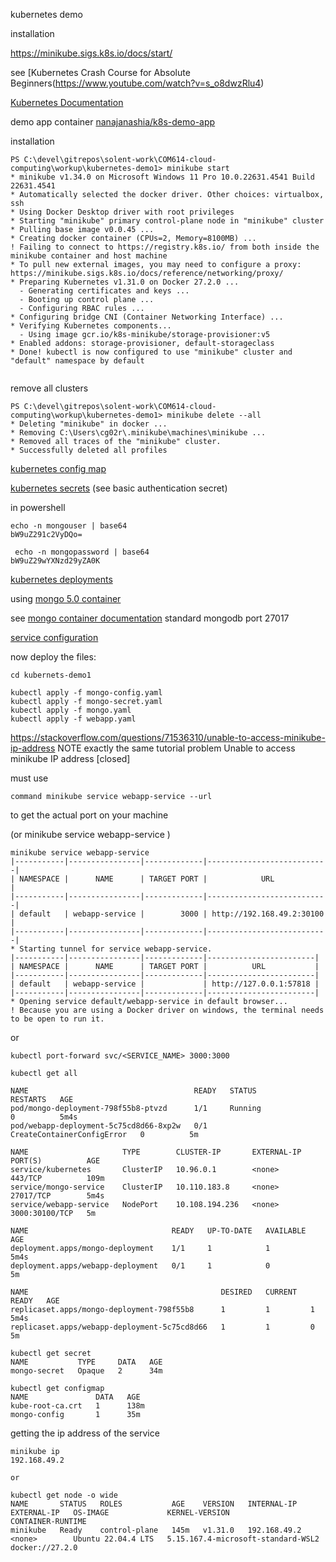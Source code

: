 kubernetes demo

installation

https://minikube.sigs.k8s.io/docs/start/

see [Kubernetes Crash Course for Absolute Beginners(https://www.youtube.com/watch?v=s_o8dwzRlu4)

[Kubernetes Documentation](https://kubernetes.io/docs/home/)

demo app container [nanajanashia/k8s-demo-app](https://hub.docker.com/r/nanajanashia/k8s-demo-app)

installation

```
PS C:\devel\gitrepos\solent-work\COM614-cloud-computing\workup\kubernetes-demo1> minikube start
* minikube v1.34.0 on Microsoft Windows 11 Pro 10.0.22631.4541 Build 22631.4541
* Automatically selected the docker driver. Other choices: virtualbox, ssh
* Using Docker Desktop driver with root privileges
* Starting "minikube" primary control-plane node in "minikube" cluster
* Pulling base image v0.0.45 ...
* Creating docker container (CPUs=2, Memory=8100MB) ...
! Failing to connect to https://registry.k8s.io/ from both inside the minikube container and host machine
* To pull new external images, you may need to configure a proxy: https://minikube.sigs.k8s.io/docs/reference/networking/proxy/
* Preparing Kubernetes v1.31.0 on Docker 27.2.0 ...
  - Generating certificates and keys ...
  - Booting up control plane ...
  - Configuring RBAC rules ...
* Configuring bridge CNI (Container Networking Interface) ...
* Verifying Kubernetes components...
  - Using image gcr.io/k8s-minikube/storage-provisioner:v5
* Enabled addons: storage-provisioner, default-storageclass
* Done! kubectl is now configured to use "minikube" cluster and "default" namespace by default


```
remove all clusters

```
PS C:\devel\gitrepos\solent-work\COM614-cloud-computing\workup\kubernetes-demo1> minikube delete --all
* Deleting "minikube" in docker ...
* Removing C:\Users\cg02r\.minikube\machines\minikube ...
* Removed all traces of the "minikube" cluster.
* Successfully deleted all profiles
```


[kubernetes config map](https://kubernetes.io/docs/concepts/configuration/configmap/)

[kubernetes secrets](https://kubernetes.io/docs/concepts/configuration/secret/)
(see basic authentication secret)

in powershell

```
echo -n mongouser | base64
bW9uZ291c2VyDQo=

 echo -n mongopassword | base64
bW9uZ29wYXNzd29yZA0K
```

[kubernetes deployments](https://kubernetes.io/docs/concepts/workloads/controllers/deployment/)

using [mongo 5.0 container](https://hub.docker.com/layers/library/mongo/5.0/images/sha256-02425a4d2150ff04e01a515388f4190d4dcc73b1912a5be5c993eda18bb07412?context=explore)

see [mongo container documentation](https://hub.docker.com/_/mongo)  standard mongodb port 27017

[service configuration](https://kubernetes.io/docs/concepts/services-networking/service/)

now deploy the files:

```
cd kubernets-demo1

kubectl apply -f mongo-config.yaml
kubectl apply -f mongo-secret.yaml
kubectl apply -f mongo.yaml
kubectl apply -f webapp.yaml
```

https://stackoverflow.com/questions/71536310/unable-to-access-minikube-ip-address  NOTE exactly the same tutorial problem Unable to access minikube IP address [closed]

must use 
```
command minikube service webapp-service --url 
```
to get the actual port on your machine

(or minikube service webapp-service )

```
minikube service webapp-service
|-----------|----------------|-------------|---------------------------|
| NAMESPACE |      NAME      | TARGET PORT |            URL            |
|-----------|----------------|-------------|---------------------------|
| default   | webapp-service |        3000 | http://192.168.49.2:30100 |
|-----------|----------------|-------------|---------------------------|
* Starting tunnel for service webapp-service.
|-----------|----------------|-------------|------------------------|
| NAMESPACE |      NAME      | TARGET PORT |          URL           |
|-----------|----------------|-------------|------------------------|
| default   | webapp-service |             | http://127.0.0.1:57818 |
|-----------|----------------|-------------|------------------------|
* Opening service default/webapp-service in default browser...
! Because you are using a Docker driver on windows, the terminal needs to be open to run it.
```

or

```
kubectl port-forward svc/<SERVICE_NAME> 3000:3000
```



```
kubectl get all

NAME                                     READY   STATUS                       RESTARTS   AGE
pod/mongo-deployment-798f55b8-ptvzd      1/1     Running                      0          5m4s
pod/webapp-deployment-5c75cd8d66-8xp2w   0/1     CreateContainerConfigError   0          5m

NAME                     TYPE        CLUSTER-IP       EXTERNAL-IP   PORT(S)          AGE
service/kubernetes       ClusterIP   10.96.0.1        <none>        443/TCP          109m
service/mongo-service    ClusterIP   10.110.183.8     <none>        27017/TCP        5m4s
service/webapp-service   NodePort    10.108.194.236   <none>        3000:30100/TCP   5m

NAME                                READY   UP-TO-DATE   AVAILABLE   AGE
deployment.apps/mongo-deployment    1/1     1            1           5m4s
deployment.apps/webapp-deployment   0/1     1            0           5m

NAME                                           DESIRED   CURRENT   READY   AGE
replicaset.apps/mongo-deployment-798f55b8      1         1         1       5m4s
replicaset.apps/webapp-deployment-5c75cd8d66   1         1         0       5m
```

```
kubectl get secret
NAME           TYPE     DATA   AGE
mongo-secret   Opaque   2      34m

kubectl get configmap
NAME               DATA   AGE
kube-root-ca.crt   1      138m
mongo-config       1      35m
```

getting the ip address of the service

```
minikube ip
192.168.49.2

or 

kubectl get node -o wide
NAME       STATUS   ROLES           AGE    VERSION   INTERNAL-IP    EXTERNAL-IP   OS-IMAGE             KERNEL-VERSION                       CONTAINER-RUNTIME
minikube   Ready    control-plane   145m   v1.31.0   192.168.49.2   <none>        Ubuntu 22.04.4 LTS   5.15.167.4-microsoft-standard-WSL2   docker://27.2.0
```


